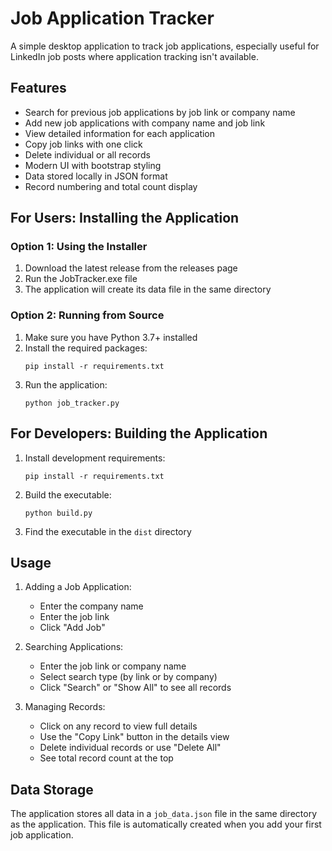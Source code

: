 # Job Application Tracker

A simple desktop application to track job applications, especially useful for LinkedIn job posts where application tracking isn't available.

## Features

- Search for previous job applications by job link or company name
- Add new job applications with company name and job link
- View detailed information for each application
- Copy job links with one click
- Delete individual or all records
- Modern UI with bootstrap styling
- Data stored locally in JSON format
- Record numbering and total count display

## For Users: Installing the Application

### Option 1: Using the Installer

1. Download the latest release from the releases page
2. Run the JobTracker.exe file
3. The application will create its data file in the same directory

### Option 2: Running from Source

1. Make sure you have Python 3.7+ installed
2. Install the required packages:
   ```
   pip install -r requirements.txt
   ```
3. Run the application:
   ```
   python job_tracker.py
   ```

## For Developers: Building the Application

1. Install development requirements:

   ```
   pip install -r requirements.txt
   ```

2. Build the executable:

   ```
   python build.py
   ```

3. Find the executable in the `dist` directory

## Usage

1. Adding a Job Application:

   - Enter the company name
   - Enter the job link
   - Click "Add Job"

2. Searching Applications:

   - Enter the job link or company name
   - Select search type (by link or by company)
   - Click "Search" or "Show All" to see all records

3. Managing Records:
   - Click on any record to view full details
   - Use the "Copy Link" button in the details view
   - Delete individual records or use "Delete All"
   - See total record count at the top

## Data Storage

The application stores all data in a `job_data.json` file in the same directory as the application. This file is automatically created when you add your first job application.
